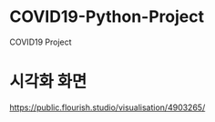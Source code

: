 # COVID19-Python-Project
COVID19 Project

# 시각화 화면
https://public.flourish.studio/visualisation/4903265/


